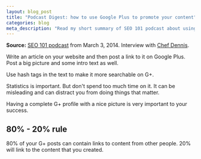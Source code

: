 ```yaml
---
layout: blog_post
title: "Podcast Digest: how to use Google Plus to promote your content"
categories: blog
meta_description: "Read my short summary of SEO 101 podcast about using Google Plus for promoting your content."
---
```


**Source:** [SEO 101 podcast](http://www2.webmasterradio.fm/seo-101/2014/more-blogging-and-google-plus-insight-with-chef-dennis-littley/) from March 3, 2014. Interview with [Chef Dennis](http://www.askchefdennis.com/).

Write an article on your website and then post a link to it on Google Plus. Post a big picture and some intro text as well.

Use hash tags in the text to make it more searchable on G+.

Statistics is important. But don't spend too much time on it. It can be misleading and can distract you from doing things that matter.

Having a complete G+ profile with a nice picture is very important to your success.

## 80% - 20% rule

80% of your G+ posts can contain links to content from other people. 20% will link to the content that you created.